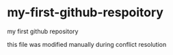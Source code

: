 # my-first-github-respoitory
my first github repository


this file was modified manually during conflict resolution